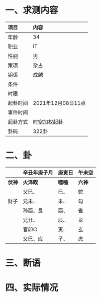 # 一、求测内容
|项目|内容|
|:-|:-|
|年龄|34|
|职业|IT|
|性别|男|
|策项|杂占|
|钥语|成麟|
|条件||
|时限||
|起卦时间|2021年12月08日11点|
|事件时间||
|起卦方式|时空加权起卦|
|卦码|322卦|

# 二、卦
||辛丑年庚子月|庚寅日|午未空|
|:-|:-|:-|:-|
|**伏神**|**火泽睽**|**噬嗑**|**六神**|
||父巳、|巳、|蛇|
|财子|兄未..|未..|勾|
||孙酉、艮|酉、|雀|
||兄丑..|辰..|龙|
||官卯○|寅..|玄|
||父巳、应|子、|虎|


# 三、断语

# 四、实际情况